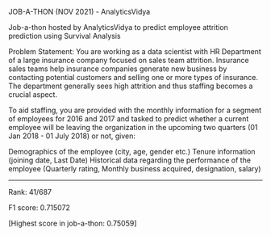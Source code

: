 JOB-A-THON (NOV 2021) - AnalyticsVidya

Job-a-thon hosted by AnalyticsVidya to predict employee attrition prediction using Survival Analysis

Problem Statement:
You are working as a data scientist with HR Department of a large insurance company focused on sales team attrition. Insurance sales teams help insurance companies generate new business by contacting potential customers and selling one or more types of insurance. The department generally sees high attrition and thus staffing becomes a crucial aspect.

To aid staffing, you are provided with the monthly information for a segment of employees for 2016 and 2017 and tasked to predict whether a current employee will be leaving the organization in the upcoming two quarters (01 Jan 2018 - 01 July 2018) or not, given:

Demographics of the employee (city, age, gender etc.)
Tenure information (joining date, Last Date)
Historical data regarding the performance of the employee (Quarterly rating, Monthly business acquired, designation, salary)

--------------------------------------------------------

Rank: 41/687

F1 score: 0.715072

[Highest score in job-a-thon: 0.75059]
